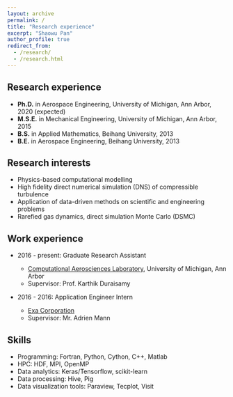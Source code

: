 ```yaml
---
layout: archive
permalink: /
title: "Research experience"
excerpt: "Shaowu Pan"
author_profile: true
redirect_from: 
  - /research/
  - /research.html
---
```


## Research experience

* __Ph.D.__ in Aerospace Engineering, University of Michigan, Ann Arbor, 2020 (expected)
* __M.S.E.__ in Mechanical Engineering, University of Michigan, Ann Arbor, 2015
* __B.S.__ in Applied Mathematics, Beihang University, 2013
* __B.E.__ in Aerospace Engineering, Beihang University, 2013


## Research interests

* Physics-based computational modelling
* High fidelity direct numerical simulation (DNS) of compressible turbulence
* Application of data-driven methods on scientific and engineering problems
* Rarefied gas dynamics, direct simulation Monte Carlo (DSMC)

## Work experience

* 2016 - present: Graduate Research Assistant
  * [Computational Aerosciences Laboratory](http://umich.edu/~caslab/), University of Michigan, Ann Arbor
  * Supervisor: Prof. Karthik Duraisamy

* 2016 - 2016: Application Engineer Intern
  * [Exa Corporation](https://www.exa.com/)
  * Supervisor: Mr. Adrien Mann

## Skills

* Programming: Fortran, Python, Cython, C++, Matlab
* HPC: HDF, MPI, OpenMP
* Data analytics: Keras/Tensorflow, scikit-learn
* Data processing: Hive, Pig
* Data visualization tools: Paraview, Tecplot, Visit


